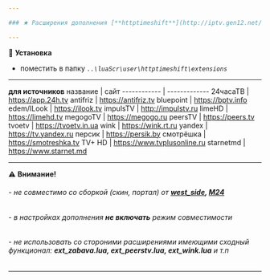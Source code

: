 ```yaml
---

### ★ Расширения дополнения [**httptimeshift**](http://iptv.gen12.net/bugtracker/view.php?id=1675 "")

---
```

📌 **Установка**
- поместить в папку _`..\luaScr\user\httptimeshift\extensions`_

---

**для источников**
название | сайт
------------ | -------------
24часаТВ | https://app.24h.tv
antifriz | https://antifriz.tv
bluepoint | https://bptv.info
edem/ILook | https://ilook.tv
impulsTV | http://impulstv.ru
limeHD | https://limehd.tv
megogoTV | https://megogo.ru
peersTV | https://peers.tv
tvoetv | https://tvoetv.in.ua
wink | https://wink.rt.ru
yandex | https://tv.yandex.ru
персик | https://persik.by
смотрёшка | https://smotreshka.tv
TV+ HD | https://www.tvplusonline.ru
starnetmd | https://www.starnet.md

---

⚠ **Внимание!**
###### - не совместимо со сборкой (скин, портал) от _**[west_side](http://iptv.gen12.net/bugtracker/view.php?id=1733), [M24](https://vk.com/m24lg)**_
###### - в настройках дополнения _**не включать**_ режим совместимости
###### - не использовать со стороними расширениями имеющими сходный функционал: _**ext_zabava.lua, ext_peerstv.lua, ext_wink.lua**_ и т.п

---
